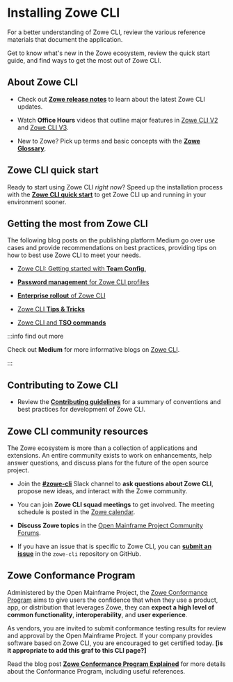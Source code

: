 # Installing Zowe CLI

For a better understanding of Zowe CLI, review the various reference materials that document the application.

Get to know what's new in the Zowe ecosystem, review the quick start guide, and find ways to get the most out of Zowe CLI.

## About Zowe CLI

- Check out [**Zowe release notes**](../whats-new/release-notes/release-notes-overview.md) to learn about the latest Zowe CLI updates.

- Watch **Office Hours** videos that outline major features in [Zowe CLI V2](../getting-started/zowe-office-hours.md) and [Zowe CLI V3](../whats-new/zowe-v3-office-hours.md).

- New to Zowe? Pick up terms and basic concepts with the [**Zowe Glossary**](../appendix/zowe-glossary.md).

## Zowe CLI quick start

Ready to start using Zowe CLI *right now*? Speed up the installation process with the [**Zowe CLI quick start**](../getting-started/cli-getting-started.md) to get Zowe CLI up and running in your environment sooner.

## Getting the most from Zowe CLI

The following blog posts on the publishing platform Medium go over use cases and provide recommendations on best practices, providing tips on how to best use Zowe CLI to meet your needs.

- [Zowe CLI: Getting started with **Team Config**.](https://medium.com/zowe/zowe-cli-team-config-101-be57345ed668)

- [**Password management** for Zowe CLI profiles](https://medium.com/zowe/password-management-for-zowe-cli-profiles-c57f64d1fe88)

- [**Enterprise rollout** of Zowe CLI](https://medium.com/zowe/enterprise-rollout-of-zowe-cli-2b0a84357de3)

- [Zowe CLI **Tips & Tricks**](https://medium.com/modern-mainframe/zowe-cli-tips-tricks-79607b8dbd4e)

- [Zowe CLI and **TSO commands**](https://medium.com/zowe/zowe-ci-and-tso-commands-14e5445fca1e)

:::info find out more

Check out **Medium** for more informative blogs on [Zowe CLI](https://medium.com/zowe/search?q=Zowe%20CLI).

:::

## Contributing to Zowe CLI

- Review the [**Contributing guidelines**](https://github.com/zowe/zowe-cli/blob/master/CONTRIBUTING.md) for a summary of conventions and best practices for development of Zowe CLI.

## Zowe CLI community resources

The Zowe ecosystem is more than a collection of applications and extensions. An entire community exists to work on enhancements, help answer questions, and discuss plans for the future of the open source project.

- Join the [**#zowe-cli**](https://openmainframeproject.slack.com/archives/CC8AALGN6) Slack channel to **ask questions about Zowe CLI**, propose new ideas, and interact with the Zowe community.

- You can join **Zowe CLI squad meetings** to get involved. The meeting schedule is posted in the [Zowe calendar](https://lists.openmainframeproject.org/g/zowe-dev/calendar).

- **Discuss Zowe topics** in the [Open Mainframe Project Community Forums](https://community.openmainframeproject.org/c/zowe).

- If you have an issue that is specific to Zowe CLI, you can [**submit an issue**](https://github.com/zowe/zowe-cli/issues/new) in the `zowe-cli` repository on GitHub.

## Zowe Conformance Program

Administered by the Open Mainframe Project, the [Zowe Conformance Program](../extend/zowe-conformance-program.md) aims to give users the confidence that when they use a product, app, or distribution that leverages Zowe, they can **expect a high level of common functionality**, **interoperability**, and **user experience**.

   As vendors, you are invited to submit conformance testing results for review and approval by the Open Mainframe Project. If your company provides software based on Zowe CLI, you are encouraged to get certified today. **[is it appropriate to add this graf to this CLI page?]**

   Read the blog post [**Zowe Conformance Program Explained**](https://medium.com/zowe/zowe-conformance-program-7f1574ade8ea) for more details about the Conformance Program, including useful references.
